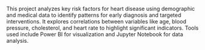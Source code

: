 This project analyzes key risk factors for heart disease using demographic and medical data to identify patterns for early diagnosis and targeted interventions. It explores correlations between variables like age, blood pressure, cholesterol, and heart rate to highlight significant indicators. Tools used include Power BI for visualization and Jupyter Notebook for data analysis.
